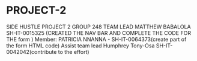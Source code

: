 # PROJECT-2
SIDE HUSTLE PROJECT 2 GROUP 248
TEAM LEAD MATTHEW BABALOLA SH-IT-0015325 (CREATED THE NAV BAR AND COMPLETE THE CODE FOR THE form )
Member: PATRICIA NNANNA - SH-IT-0064373(create part of the form HTML code)
Assist team lead  Humphrey Tony-Osa SH-IT-0042042(contribute to the effort)
